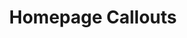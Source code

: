 ---
title: Homepage Callouts
callouts:
    -
     title: 'So much to do'
     description: 'With miles of trails, parks and nature preserves, championship golf courses, a bustling Main Street and more, Lakewood Ranch brings in visitors near and far.'
    -
     title: 'WHERE BUSINESS GETS BETTER'
     description: 'Home to nearly 1,400 businesses and top-ranked schools and healthcare facilities, Lakewood Ranch is already an established hub for commercial opportunities.'
    -
     title: 'UNBEATABLE LOCATION'
     description: 'Lakewood Ranch offers space for ample growth and development just a short distance from major cities, cultural destinations, tourist attractions and international airports.'
---